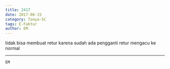 ```yaml
---
title: 2417
date: 2017-06-15
category: Tanya-SC
tags: E-Faktur
author: EM
---
```


tidak bisa membuat retur karena sudah ada pengganti retur mengacu ke normal

---



`EM`

